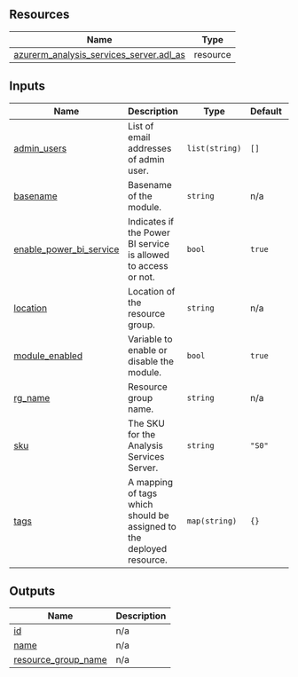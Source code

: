 <!-- BEGIN_TF_DOCS -->
## Resources

| Name | Type |
|------|------|
| [azurerm_analysis_services_server.adl_as](https://registry.terraform.io/providers/hashicorp/azurerm/latest/docs/resources/analysis_services_server) | resource |

## Inputs

| Name | Description | Type | Default | Required |
|------|-------------|------|---------|:--------:|
| <a name="input_admin_users"></a> [admin\_users](#input\_admin\_users) | List of email addresses of admin user. | `list(string)` | `[]` | no |
| <a name="input_basename"></a> [basename](#input\_basename) | Basename of the module. | `string` | n/a | yes |
| <a name="input_enable_power_bi_service"></a> [enable\_power\_bi\_service](#input\_enable\_power\_bi\_service) | Indicates if the Power BI service is allowed to access or not. | `bool` | `true` | no |
| <a name="input_location"></a> [location](#input\_location) | Location of the resource group. | `string` | n/a | yes |
| <a name="input_module_enabled"></a> [module\_enabled](#input\_module\_enabled) | Variable to enable or disable the module. | `bool` | `true` | no |
| <a name="input_rg_name"></a> [rg\_name](#input\_rg\_name) | Resource group name. | `string` | n/a | yes |
| <a name="input_sku"></a> [sku](#input\_sku) | The SKU for the Analysis Services Server. | `string` | `"S0"` | no |
| <a name="input_tags"></a> [tags](#input\_tags) | A mapping of tags which should be assigned to the deployed resource. | `map(string)` | `{}` | no |

## Outputs

| Name | Description |
|------|-------------|
| <a name="output_id"></a> [id](#output\_id) | n/a |
| <a name="output_name"></a> [name](#output\_name) | n/a |
| <a name="output_resource_group_name"></a> [resource\_group\_name](#output\_resource\_group\_name) | n/a |
<!-- END_TF_DOCS -->